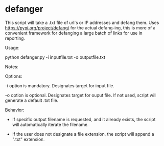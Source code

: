 # defanger

This script will take a .txt file of url's or IP addresses and defang them. 
Uses https://pypi.org/project/defang/ for the actual defang-ing, this is more of a convenient framework for defanging a large batch of links for use in reporting. 

Usage: 

python defanger.py -i inputfile.txt -o outputfile.txt

Notes:

Options:

-i option is mandatory. Designates target for input file.

-o option is optional.  Designates target for ouput file. If not used, script will generate a default .txt file. 

Behavior: 

- If specific output filename is requested, and it already exists, the script will automatically iterate the filename. 

- If the user does not designate a file extension, the script will append a ".txt" extension. 

